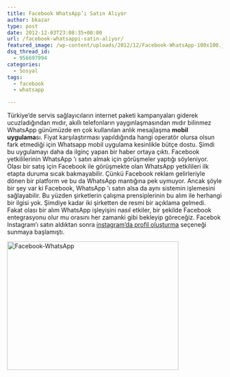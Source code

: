 ```yaml
---
title: Facebook WhatsApp’ı Satın Alıyor
author: bkazar
type: post
date: 2012-12-03T23:08:35+00:00
url: /facebook-whatsappi-satin-aliyor/
featured_image: /wp-content/uploads/2012/12/Facebook-WhatsApp-100x100.jpeg
dsq_thread_id:
  - 956697994
categories:
  - Sosyal
tags:
  - facebook
  - whatsapp

---
```

Türkiye’de servis sağlayıcıların internet paketi kampanyaları giderek ucuzladığından mıdır, akıllı telefonların yaygınlaşmasından mıdır bilinmez WhatsApp günümüzde en çok kullanılan anlık mesajlaşma **mobil uygulama**sı. Fiyat karşılaştırması yapıldığında hangi operatör olursa olsun fark etmediği için Whatsapp mobil uygulama kesinlikle bütçe dostu. Şimdi bu uygulamayı daha da ilginç yapan bir haber ortaya çıktı. Facebook yetkililerinin WhatsApp ’ı satın almak için görüşmeler yaptığı söyleniyor. Olası bir satış için Facebook ile görüşmekte olan WhatsApp yetkilileri ilk etapta duruma sıcak bakmayabilir. Çünkü Facebook reklam gelirleriyle dönen bir platform ve bu da WhatsApp mantığına pek uymuyor. Ancak şöyle bir şey var ki Facebook, WhatsApp ’ı satın alsa da aynı sistemin işlemesini sağlayabilir. Bu yüzden şirketlerin çalışma prensiplerinin bu alım ile herhangi bir ilgisi yok. Şimdiye kadar iki şirketten de resmi bir açıklama gelmedi. Fakat olası bir alım WhatsApp işleyişini nasıl etkiler, bir şekilde Facebook entegrasyonu olur mu orasını her zamanki gibi bekleyip göreceğiz. Facebok Instagram&#8217;ı satın aldıktan sonra [instagram&#8217;da profil oluşturma][1] seçeneği sunmaya başlamıştı.

<img class="aligncenter size-large wp-image-9573" title="Facebook-WhatsApp" src="https://www.murekkep.org/wp-content/uploads/2012/12/Facebook-WhatsApp-400x300.jpeg" alt="Facebook-WhatsApp" width="400" height="300" srcset="https://www.murekkep.org/wp-content/uploads/2012/12/Facebook-WhatsApp-400x300.jpeg 400w, https://www.murekkep.org/wp-content/uploads/2012/12/Facebook-WhatsApp-50x37.jpeg 50w, https://www.murekkep.org/wp-content/uploads/2012/12/Facebook-WhatsApp-125x93.jpeg 125w, https://www.murekkep.org/wp-content/uploads/2012/12/Facebook-WhatsApp-266x200.jpeg 266w, https://www.murekkep.org/wp-content/uploads/2012/12/Facebook-WhatsApp-406x305.jpeg 406w, https://www.murekkep.org/wp-content/uploads/2012/12/Facebook-WhatsApp.jpeg 745w" sizes="(max-width: 400px) 100vw, 400px" />

 [1]: https://www.murekkep.org/instagram-facebook-tarzi-web-profilleri-kullanmaya-basladi-9000 "instagram profil oluşturma"